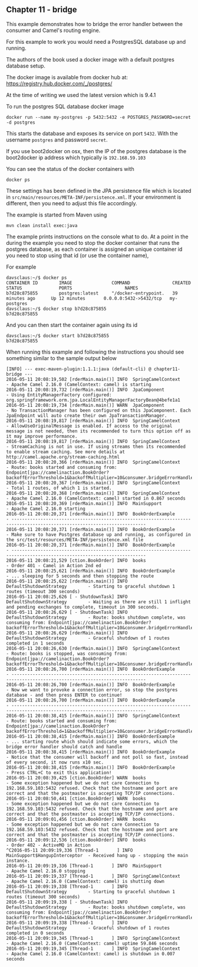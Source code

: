Chapter 11 - bridge
-------------------

This example demonstrates how to bridge the error handler between the consumer and Camel's routing engine.

For this example to work you would need a PostgresSQL database up and running.

The authors of the book used a docker image with a default postgres database setup.

The docker image is available from docker hub at: https://registry.hub.docker.com/_/postgres/

At the time of writing we used the latest version which is 9.4.1

To run the postgres SQL database docker image

    docker run --name my-postgres -p 5432:5432 -e POSTGRES_PASSWORD=secret -d postgres

This starts the database and exposes its service on port `5432`.
With the username `postgres` and password `secret`.

If you use boot2docker on osx, then the IP of the postgres database
is the boot2docker ip address which typically is `192.168.59.103`

You can see the status of the docker containers with

    docker ps

These settings has been defined in the JPA persistence file which is located in
`src/main/resources/META-INF/persistence.xml`. If your environment is different,
then you need to adjust this file accordingly.

The example is started from Maven using

    mvn clean install exec:java

The example prints instructions on the console what to do. At a point in the during the example you need
to stop the docker container that runs the postgres database, as each container is assigned an unique container id
you need to stop using that id (or use the container name),

For example

```
davsclaus:~/$ docker ps
CONTAINER ID        IMAGE               COMMAND                CREATED             STATUS              PORTS                    NAMES
b7d28c875855        postgres:latest     "/docker-entrypoint.   39 minutes ago      Up 12 minutes       0.0.0.0:5432->5432/tcp   my-postgres
davsclaus:~/$ docker stop b7d28c875855
b7d28c875855
```

And you can then start the container again using its id

```
davsclaus:~/$ docker start b7d28c875855
b7d28c875855
```

When running this example and following the instructions you should see something similar to the sample output below

    [INFO] --- exec-maven-plugin:1.1.1:java (default-cli) @ chapter11-bridge ---
    2016-05-11 20:08:19,502 [rderMain.main()] INFO  SpringCamelContext             - Apache Camel 2.16.0 (CamelContext: camel) is starting
    2016-05-11 20:08:19,732 [rderMain.main()] INFO  JpaComponent                   - Using EntityManagerFactory configured: org.springframework.orm.jpa.LocalEntityManagerFactoryBean@4befe1a1
    2016-05-11 20:08:19,734 [rderMain.main()] WARN  JpaComponent                   - No TransactionManager has been configured on this JpaComponent. Each JpaEndpoint will auto create their own JpaTransactionManager.
    2016-05-11 20:08:19,817 [rderMain.main()] INFO  SpringCamelContext             - AllowUseOriginalMessage is enabled. If access to the original message is not needed, then its recommended to turn this option off as it may improve performance.
    2016-05-11 20:08:19,817 [rderMain.main()] INFO  SpringCamelContext             - StreamCaching is not in use. If using streams then its recommended to enable stream caching. See more details at http://camel.apache.org/stream-caching.html
    2016-05-11 20:08:20,366 [rderMain.main()] INFO  SpringCamelContext             - Route: books started and consuming from: Endpoint[jpa://camelinaction.BookOrder?backoffErrorThreshold=1&backoffMultiplier=10&consumer.bridgeErrorHandler=true&delay=1000]
    2016-05-11 20:08:20,367 [rderMain.main()] INFO  SpringCamelContext             - Total 1 routes, of which 1 is started.
    2016-05-11 20:08:20,368 [rderMain.main()] INFO  SpringCamelContext             - Apache Camel 2.16.0 (CamelContext: camel) started in 0.867 seconds
    2016-05-11 20:08:20,369 [rderMain.main()] INFO  MainSupport                    - Apache Camel 2.16.0 starting
    2016-05-11 20:08:20,371 [rderMain.main()] INFO  BookOrderExample               - -------------------------------------------------------------------------------------------------------------------------
    2016-05-11 20:08:20,371 [rderMain.main()] INFO  BookOrderExample               - Make sure to have Postgres database up and running, as configured in the src/test/resources/META-INF/persistence.xml file
    2016-05-11 20:08:20,371 [rderMain.main()] INFO  BookOrderExample               - -------------------------------------------------------------------------------------------------------------------------
    2016-05-11 20:08:21,529 [ction.BookOrder] INFO  books                          - Order 401 - Camel in Action 2nd ed
    2016-05-11 20:08:25,621 [rderMain.main()] INFO  BookOrderExample               - ... sleeping for 5 seconds and then stopping the route
    2016-05-11 20:08:25,622 [rderMain.main()] INFO  DefaultShutdownStrategy        - Starting to graceful shutdown 1 routes (timeout 300 seconds)
    2016-05-11 20:08:25,626 [ - ShutdownTask] INFO  DefaultShutdownStrategy        - Waiting as there are still 1 inflight and pending exchanges to complete, timeout in 300 seconds.
    2016-05-11 20:08:26,629 [ - ShutdownTask] INFO  DefaultShutdownStrategy        - Route: books shutdown complete, was consuming from: Endpoint[jpa://camelinaction.BookOrder?backoffErrorThreshold=1&backoffMultiplier=10&consumer.bridgeErrorHandler=true&delay=1000]
    2016-05-11 20:08:26,629 [rderMain.main()] INFO  DefaultShutdownStrategy        - Graceful shutdown of 1 routes completed in 1 seconds
    2016-05-11 20:08:26,630 [rderMain.main()] INFO  SpringCamelContext             - Route: books is stopped, was consuming from: Endpoint[jpa://camelinaction.BookOrder?backoffErrorThreshold=1&backoffMultiplier=10&consumer.bridgeErrorHandler=true&delay=1000]
    2016-05-11 20:08:26,700 [rderMain.main()] INFO  BookOrderExample               - -------------------------------------------------------------------------------------------------------------------------
    2016-05-11 20:08:26,700 [rderMain.main()] INFO  BookOrderExample               - Now we want to provoke a connection error, so stop the postgres database - and then press ENTER to continue!
    2016-05-11 20:08:26,700 [rderMain.main()] INFO  BookOrderExample               - -------------------------------------------------------------------------------------------------------------------------
    2016-05-11 20:08:38,415 [rderMain.main()] INFO  SpringCamelContext             - Route: books started and consuming from: Endpoint[jpa://camelinaction.BookOrder?backoffErrorThreshold=1&backoffMultiplier=10&consumer.bridgeErrorHandler=true&delay=1000]
    2016-05-11 20:08:38,415 [rderMain.main()] INFO  BookOrderExample               - ... starting route which should indicate some errors, which the bridge error handler should catch and handle
    2016-05-11 20:08:38,415 [rderMain.main()] INFO  BookOrderExample               - Notice that the consumer will backoff and not poll so fast, instead of every second, it now runs x10 sec.
    2016-05-11 20:08:38,415 [rderMain.main()] INFO  BookOrderExample               - Press CTRL+C to exit this application!
    2016-05-11 20:08:39,425 [ction.BookOrder] WARN  books                          - Some exception happened but we do not care Connection to 192.168.59.103:5432 refused. Check that the hostname and port are correct and that the postmaster is accepting TCP/IP connections.
    2016-05-11 20:08:50,441 [ction.BookOrder] WARN  books                          - Some exception happened but we do not care Connection to 192.168.59.103:5432 refused. Check that the hostname and port are correct and that the postmaster is accepting TCP/IP connections.
    2016-05-11 20:09:01,456 [ction.BookOrder] WARN  books                          - Some exception happened but we do not care Connection to 192.168.59.103:5432 refused. Check that the hostname and port are correct and that the postmaster is accepting TCP/IP connections.
    2016-05-11 20:09:12,536 [ction.BookOrder] INFO  books                          - Order 402 - ActiveMQ in Action
    ^C2016-05-11 20:09:19,336 [Thread-1       ] INFO  MainSupport$HangupInterceptor  - Received hang up - stopping the main instance.
    2016-05-11 20:09:19,336 [Thread-1       ] INFO  MainSupport                    - Apache Camel 2.16.0 stopping
    2016-05-11 20:09:19,337 [Thread-1       ] INFO  SpringCamelContext             - Apache Camel 2.16.0 (CamelContext: camel) is shutting down
    2016-05-11 20:09:19,338 [Thread-1       ] INFO  DefaultShutdownStrategy        - Starting to graceful shutdown 1 routes (timeout 300 seconds)
    2016-05-11 20:09:19,338 [ - ShutdownTask] INFO  DefaultShutdownStrategy        - Route: books shutdown complete, was consuming from: Endpoint[jpa://camelinaction.BookOrder?backoffErrorThreshold=1&backoffMultiplier=10&consumer.bridgeErrorHandler=true&delay=1000]
    2016-05-11 20:09:19,338 [Thread-1       ] INFO  DefaultShutdownStrategy        - Graceful shutdown of 1 routes completed in 0 seconds
    2016-05-11 20:09:19,345 [Thread-1       ] INFO  SpringCamelContext             - Apache Camel 2.16.0 (CamelContext: camel) uptime 59.846 seconds
    2016-05-11 20:09:19,345 [Thread-1       ] INFO  SpringCamelContext             - Apache Camel 2.16.0 (CamelContext: camel) is shutdown in 0.007 seconds
